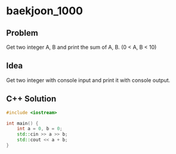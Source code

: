 # baekjoon_1000

## Problem

Get two integer A, B and print the sum of A, B. (0 < A, B < 10)

## Idea  

Get two integer with console input and print it with console output.

## C++ Solution

```c++
#include <iostream>

int main() {
    int a = 0, b = 0;
    std::cin >> a >> b;
    std::cout << a + b;
}
```
